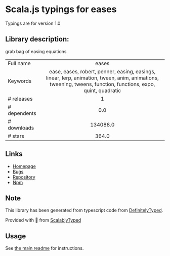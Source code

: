 
# Scala.js typings for eases

Typings are for version 1.0

## Library description:
grab bag of easing equations

|                    |                 |
| ------------------ | :-------------: |
| Full name          | eases |
| Keywords           | ease, eases, robert, penner, easing, easings, linear, lerp, animation, tween, anim, animations, tweening, tweens, function, functions, expo, quint, quadratic |
| # releases         | 1 |
| # dependents       | 0.0 |
| # downloads        | 134088.0 |
| # stars            | 364.0 |

## Links
- [Homepage](https://github.com/mattdesl/eases)
- [Bugs](https://github.com/mattdesl/eases/issues)
- [Repository](https://github.com/mattdesl/eases)
- [Npm](https://www.npmjs.com/package/eases)
    


## Note
This library has been generated from typescript code from [DefinitelyTyped](https://definitelytyped.org).

Provided with :purple_heart: from [ScalablyTyped](https://github.com/oyvindberg/ScalablyTyped)

## Usage
See [the main readme](../../readme.md) for instructions.


